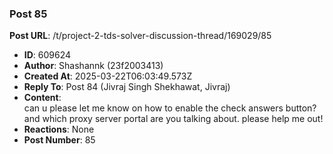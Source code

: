 ### Post 85
**Post URL**: /t/project-2-tds-solver-discussion-thread/169029/85
- **ID**: 609624
- **Author**: Shashannk (23f2003413)
- **Created At**: 2025-03-22T06:03:49.573Z
- **Reply To**: Post 84 (Jivraj Singh Shekhawat, Jivraj)
- **Content**:  
  can u please let me know on how to enable the check answers button? and which proxy server portal are you talking about. please help me out!
- **Reactions**: None
- **Post Number**: 85

